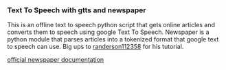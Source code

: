 ### Text To Speech with gtts and newspaper


This is an offline text to speech python script that gets online articles and converts them to speech using google Text To Speech. Newspaper is a python module that parses articles into a tokenized format that google text to speech can use. Big ups to [randerson112358](https://medium.com/@randerson112358/build-a-text-to-speech-program-using-python-b70de7105383) for his tutorial.


[official newspaper documentation](https://readthedocs.org/projects/newspaper/downloads/pdf/latest/)


